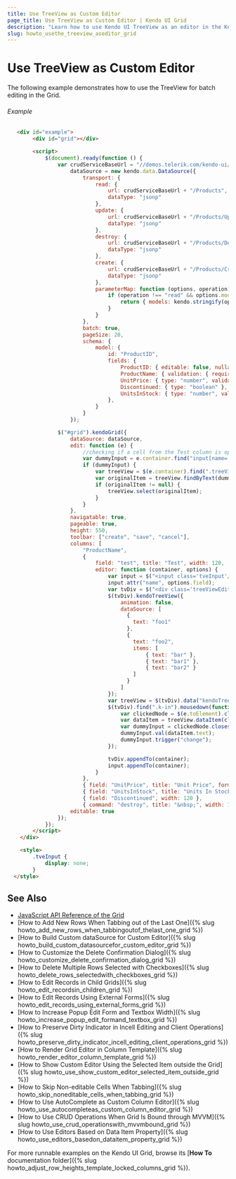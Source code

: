 ```yaml
---
title: Use TreeView as Custom Editor
page_title: Use TreeView as Custom Editor | Kendo UI Grid
description: "Learn how to use Kendo UI TreeView as an editor in the Kendo UI Grid widget."
slug: howto_usethe_treeview_aseditor_grid
---
```


# Use TreeView as Custom Editor

The following example demonstrates how to use the TreeView for batch editing in the Grid.

###### Example

```html
   <div id="example">
		<div id="grid"></div>

		<script>
			$(document).ready(function () {
				var crudServiceBaseUrl = "//demos.telerik.com/kendo-ui/service",
					dataSource = new kendo.data.DataSource({
						transport: {
							read: {
								url: crudServiceBaseUrl + "/Products",
								dataType: "jsonp"
							},
							update: {
								url: crudServiceBaseUrl + "/Products/Update",
								dataType: "jsonp"
							},
							destroy: {
								url: crudServiceBaseUrl + "/Products/Destroy",
								dataType: "jsonp"
							},
							create: {
								url: crudServiceBaseUrl + "/Products/Create",
								dataType: "jsonp"
							},
							parameterMap: function (options, operation) {
								if (operation !== "read" && options.models) {
									return { models: kendo.stringify(options.models) };
								}
							}
						},
						batch: true,
						pageSize: 20,
						schema: {
							model: {
								id: "ProductID",
								fields: {
									ProductID: { editable: false, nullable: true },
									ProductName: { validation: { required: true } },
									UnitPrice: { type: "number", validation: { required: true, min: 1 } },
									Discontinued: { type: "boolean" },
									UnitsInStock: { type: "number", validation: { min: 0, required: true } }
								},
							}
						}
					});

				$("#grid").kendoGrid({
					dataSource: dataSource,
					edit: function (e) {
						//checking if a cell from the Test column is opened for editing
						var dummyInput = e.container.find("input[name='test']");
						if (dummyInput) {
							var treeView = $(e.container).find(".treeViewEditor").data("kendoTreeView");
							var originalItem = treeView.findByText(dummyInput.val());
							if (originalItem != null) {
								treeView.select(originalItem);
							}
						}
					},
					navigatable: true,
					pageable: true,
					height: 550,
					toolbar: ["create", "save", "cancel"],
					columns: [
						"ProductName",
						{
							field: "test", title: "Test", width: 120,
							editor: function (container, options) {
								var input = $("<input class='tveInput'/>");
								input.attr("name", options.field);
								var tvDiv = $("<div class='treeViewEditor'></div>");
								$(tvDiv).kendoTreeView({
									animation: false,
									dataSource: [
									  {
									  	text: "foo1"
									  },
									  {
									  	text: "foo2",
									  	items: [
											{ text: "bar" },
											{ text: "bar1" },
											{ text: "bar2" }
									  	]
									  }
									]
								});
								var treeView = $(tvDiv).data("kendoTreeView");
								$(tvDiv).find(".k-in").mousedown(function (e) {
									var clickedNode = $(e.toElement).closest("[role=treeitem]");
									var dataItem = treeView.dataItem(clickedNode);
									var dummyInput = clickedNode.closest("[role=gridcell]").find("input[name='test']");
									dummyInput.val(dataItem.text);
									dummyInput.trigger("change");
								});

								tvDiv.appendTo(container);
								input.appendTo(container);
							}
						},
						{ field: "UnitPrice", title: "Unit Price", format: "{0:c}", width: 120 },
						{ field: "UnitsInStock", title: "Units In Stock", width: 120 },
						{ field: "Discontinued", width: 120 },
						{ command: "destroy", title: "&nbsp;", width: 150 }],
					editable: true
				});
			});
		</script>
	</div>

	<style>
		.tveInput {
			display: none;
		}
  </style>
```

## See Also

* [JavaScript API Reference of the Grid](/api/javascript/ui/grid)
* [How to Add New Rows When Tabbing out of the Last One]({% slug howto_add_new_rows_when_tabbingoutof_thelast_one_grid %})
* [How to Build Custom dataSource for Custom Editor]({% slug howto_build_custom_datasourcefor_custom_editor_grid %})
* [How to Customize the Delete Confirmation Dialog]({% slug howto_customize_delete_confirmation_dialog_grid %})
* [How to Delete Multiple Rows Selected with Checkboxes]({% slug howto_delete_rows_selectedwith_checkboxes_grid %})
* [How to Edit Records in Child Grids]({% slug howto_edit_recordsin_children_grid %})
* [How to Edit Records Using External Forms]({% slug howto_edit_records_using_external_forms_grid %})
* [How to Increase Popup Edit Form and Textbox Width]({% slug howto_increase_popup_edit_formand_textbox_grid %})
* [How to Preserve Dirty Indicator in Incell Editing and Client Operations]({% slug howto_preserve_dirty_indicator_incell_editing_client_operations_grid %})
* [How to Render Grid Editor in Column Template]({% slug howto_render_editor_column_template_grid %})
* [How to Show Custom Editor Using the Selected Item outside the Grid]({% slug howto_use_show_custom_editor_selected_item_outside_grid %})
* [How to Skip Non-editable Cells When Tabbing]({% slug howto_skip_noneditable_cells_when_tabbing_grid %})
* [How to Use AutoComplete as Custom Column Editor]({% slug howto_use_autocompleteas_custom_column_editor_grid %})
* [How to Use CRUD Operations When Grid Is Bound through MVVM]({% slug howto_use_crud_operationswith_mvvmbound_grid %})
* [How to Use Editors Based on Data Item Property]({% slug howto_use_editors_basedon_dataitem_property_grid %})

For more runnable examples on the Kendo UI Grid, browse its [**How To** documentation folder]({% slug howto_adjust_row_heights_template_locked_columns_grid %}).
